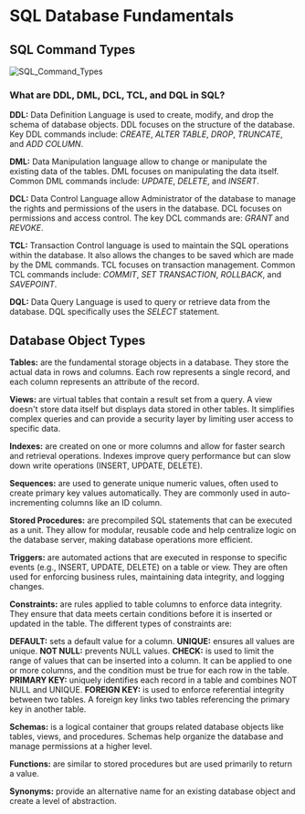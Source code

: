 # SQL Database Fundamentals

## SQL Command Types

![SQL_Command_Types](https://github.com/danvuk567/SQL-Best-Practices/blob/main/images/SQL_Command_Types.jpg?raw=true)

### **What are DDL, DML, DCL, TCL, and DQL in SQL?**

**DDL:** Data Definition Language is used to create, modify, and drop the schema of database objects. DDL focuses on the structure of the database. Key DDL commands include: *CREATE*, *ALTER TABLE*, *DROP*, *TRUNCATE*, and *ADD COLUMN*.

**DML:** Data Manipulation language allow to change or manipulate the existing data of the tables. DML focuses on manipulating the data itself. Common DML commands include: *UPDATE*, *DELETE*, and *INSERT*.

**DCL:** Data Control Language allow Administrator of the database to manage the rights and permissions of the users in the database. DCL focuses on permissions and access control. The key DCL commands are: *GRANT* and *REVOKE*.

**TCL:** Transaction Control language is used to maintain the SQL operations within the database. It also allows the changes to be saved which are made by the DML commands. TCL focuses on transaction management. Common TCL commands include: *COMMIT*, *SET TRANSACTION*, *ROLLBACK*, and *SAVEPOINT*.

**DQL:** Data Query Language is used to query or retrieve data from the database. DQL specifically uses the *SELECT* statement.

## Database Object Types

**Tables:** are the fundamental storage objects in a database. They store the actual data in rows and columns. Each row represents a single record, and each column represents an attribute of the record.

**Views:** are virtual tables that contain a result set from a query. A view doesn't store data itself but displays data stored in other tables. It simplifies complex queries and can provide a security layer by limiting 
         user access to specific data.
         
**Indexes:** are created on one or more columns and allow for faster search and retrieval operations. Indexes improve query performance but can slow down write operations (INSERT, UPDATE, DELETE).

**Sequences:** are used to generate unique numeric values, often used to create primary key values automatically. They are commonly used in auto-incrementing columns like an ID column.

**Stored Procedures:** are precompiled SQL statements that can be executed as a unit. They allow for modular, reusable code and help centralize logic on the database server, making database operations more efficient.

**Triggers:** are automated actions that are executed in response to specific events (e.g., INSERT, UPDATE, DELETE) on a table or view. They are often used for enforcing business rules, maintaining data integrity, and 
              logging changes.

**Constraints:** are rules applied to table columns to enforce data integrity. They ensure that data meets certain conditions before it is inserted or updated in the table.
  The different types of constraints are:

  **DEFAULT:** sets a default value for a column.
  **UNIQUE:** ensures all values are unique.
  **NOT NULL:** prevents NULL values.
  **CHECK:** is used to limit the range of values that can be inserted into a column. It can be applied to one or more columns, and the condition must be true for each row in the table.
  **PRIMARY KEY:** uniquely identifies each record in a table and combines NOT NULL and UNIQUE.
  **FOREIGN KEY:** is used to enforce referential integrity between two tables. A foreign key links two tables referencing the primary key in another table.
             
**Schemas:** is a logical container that groups related database objects like tables, views, and procedures. Schemas help organize the database and manage permissions at a higher level.

**Functions:** are similar to stored procedures but are used primarily to return a value.

**Synonyms:** provide an alternative name for an existing database object and create a level of abstraction.


           

